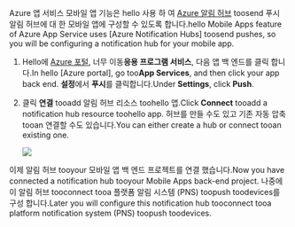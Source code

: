<span data-ttu-id="41361-101">Azure 앱 서비스 모바일 앱 기능은 hello 사용 하 여 [Azure 알림 허브] toosend 푸시 알림 허브에 대 한 모바일 앱에 구성할 수 있도록 합니다.</span><span class="sxs-lookup"><span data-stu-id="41361-101">hello Mobile Apps feature of Azure App Service uses [Azure Notification Hubs] toosend pushes, so you will be configuring a notification hub for your mobile app.</span></span>

1. <span data-ttu-id="41361-102">Hello에 [Azure 포털], 너무 이동**응용 프로그램 서비스**, 다음 앱 백 엔드를 클릭 합니다.</span><span class="sxs-lookup"><span data-stu-id="41361-102">In hello [Azure portal], go too**App Services**, and then click your app back end.</span></span> <span data-ttu-id="41361-103">**설정**에서 **푸시**를 클릭합니다.</span><span class="sxs-lookup"><span data-stu-id="41361-103">Under **Settings**, click **Push**.</span></span>
2. <span data-ttu-id="41361-104">클릭 **연결** tooadd 알림 허브 리소스 toohello 앱.</span><span class="sxs-lookup"><span data-stu-id="41361-104">Click **Connect** tooadd a notification hub resource toohello app.</span></span> <span data-ttu-id="41361-105">허브를 만들 수도 있고 기존 자동 압축 tooan 연결할 수도 있습니다.</span><span class="sxs-lookup"><span data-stu-id="41361-105">You can either create a hub or connect tooan existing one.</span></span>

    ![](./media/app-service-mobile-create-notification-hub/configure-hub-flow.png)

<span data-ttu-id="41361-106">이제 알림 허브 tooyour 모바일 앱 백 엔드 프로젝트를 연결 했습니다.</span><span class="sxs-lookup"><span data-stu-id="41361-106">Now you have connected a notification hub tooyour Mobile Apps back-end project.</span></span> <span data-ttu-id="41361-107">나중에이 알림 허브 tooconnect tooa 플랫폼 알림 시스템 (PNS) toopush toodevices를 구성 합니다.</span><span class="sxs-lookup"><span data-stu-id="41361-107">Later you will configure this notification hub tooconnect tooa platform notification system (PNS) toopush toodevices.</span></span>

[Azure 포털]: https://portal.azure.com/
[Azure 알림 허브]: https://azure.microsoft.com/en-us/documentation/articles/notification-hubs-push-notification-overview/
